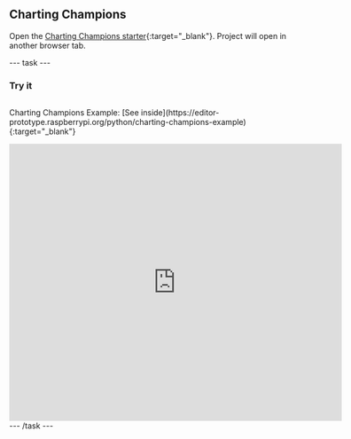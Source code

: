 ## Charting Champions

Open the [Charting Champions starter](https://editor-prototype.raspberrypi.org/python/charting-champions-starter){:target="_blank"}. Project will open in another browser tab.

--- task ---
### Try it
<div style="display: flex; flex-wrap: wrap">
<p>
  Charting Champions Example: [See inside](https://editor-prototype.raspberrypi.org/python/charting-champions-example){:target="_blank"}
</p>
<div class="trinket">
  <iframe src="https://editor-staging.raspberrypi.org/embed/viewer/charting-champions-example?show_visual_tab=true" width="600" height="500" frameborder="0" marginwidth="0" marginheight="0" allowfullscreen>
  </iframe>
</div>
</div>
--- /task ---
